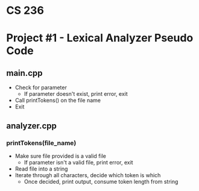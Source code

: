 # CS 236 
# Project #1 - Lexical Analyzer Pseudo Code

## main.cpp

- Check for parameter
    - If parameter doesn't exist, print error, exit
- Call printTokens() on the file name
- Exit

## analyzer.cpp

### printTokens(file\_name)

- Make sure file provided is a valid file
    - If parameter isn't a valid file, print error, exit
- Read file into a string
- Iterate through all characters, decide which token is which
    - Once decided, print output, consume token length from string
